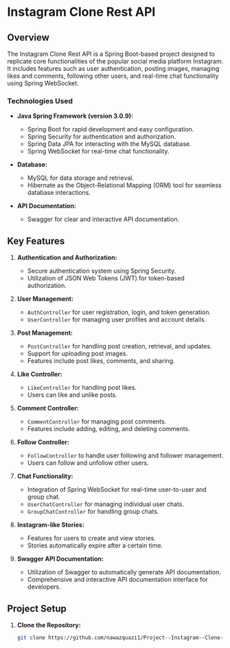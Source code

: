 # Instagram Clone Rest API

## Overview

The Instagram Clone Rest API is a Spring Boot-based project designed to replicate core functionalities of the popular social media platform Instagram. It includes features such as user authentication, posting images, managing likes and comments, following other users, and real-time chat functionality using Spring WebSocket.

### Technologies Used

- **Java Spring Framework (version 3.0.9):**
  - Spring Boot for rapid development and easy configuration.
  - Spring Security for authentication and authorization.
  - Spring Data JPA for interacting with the MySQL database.
  - Spring WebSocket for real-time chat functionality.

- **Database:**
  - MySQL for data storage and retrieval.
  - Hibernate as the Object-Relational Mapping (ORM) tool for seamless database interactions.

- **API Documentation:**
  - Swagger for clear and interactive API documentation.

## Key Features

1. **Authentication and Authorization:**
   - Secure authentication system using Spring Security.
   - Utilization of JSON Web Tokens (JWT) for token-based authorization.

2. **User Management:**
   - `AuthController` for user registration, login, and token generation.
   - `UserController` for managing user profiles and account details.

3. **Post Management:**
   - `PostController` for handling post creation, retrieval, and updates.
   - Support for uploading post images.
   - Features include post likes, comments, and sharing.

4. **Like Controller:**
   - `LikeController` for handling post likes.
   - Users can like and unlike posts.

5. **Comment Controller:**
   - `CommentController` for managing post comments.
   - Features include adding, editing, and deleting comments.

6. **Follow Controller:**
   - `FollowController` to handle user following and follower management.
   - Users can follow and unfollow other users.

7. **Chat Functionality:**
   - Integration of Spring WebSocket for real-time user-to-user and group chat.
   - `UserChatController` for managing individual user chats.
   - `GroupChatController` for handling group chats.

8. **Instagram-like Stories:**
   - Features for users to create and view stories.
   - Stories automatically expire after a certain time.

9. **Swagger API Documentation:**
   - Utilization of Swagger to automatically generate API documentation.
   - Comprehensive and interactive API documentation interface for developers.

## Project Setup

1. **Clone the Repository:**
   ```bash
   git clone https://github.com/nawazquazi1/Project--Instagram--Clone--Rest--Api--SpringBoot.git
